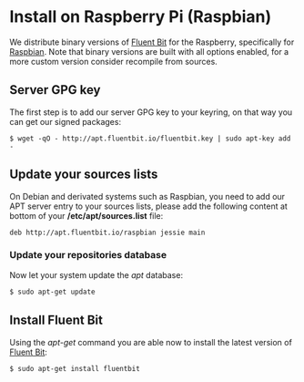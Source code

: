 # Install on Raspberry Pi (Raspbian)

We distribute binary versions of [Fluent Bit](http://fluentbit.io) for the Raspberry, specifically for [Raspbian](http://raspbian.org). Note that binary versions are built with all options enabled, for a more custom version consider recompile from sources.

## Server GPG key

The first step is to add our server GPG key to your keyring, on that way you can get our signed packages:

```shell
$ wget -qO - http://apt.fluentbit.io/fluentbit.key | sudo apt-key add -
```

## Update your sources lists

On Debian and derivated systems such as Raspbian, you need to add our APT server entry to your sources lists, please add the following content at bottom of your __/etc/apt/sources.list__ file:

```
deb http://apt.fluentbit.io/raspbian jessie main
```

### Update your repositories database

Now let your system update the _apt_ database:

```bash
$ sudo apt-get update
```

## Install Fluent Bit

Using the _apt-get_ command you are able now to install the latest version of [Fluent Bit](http://fluentbit.io):

```shell
$ sudo apt-get install fluentbit
```
